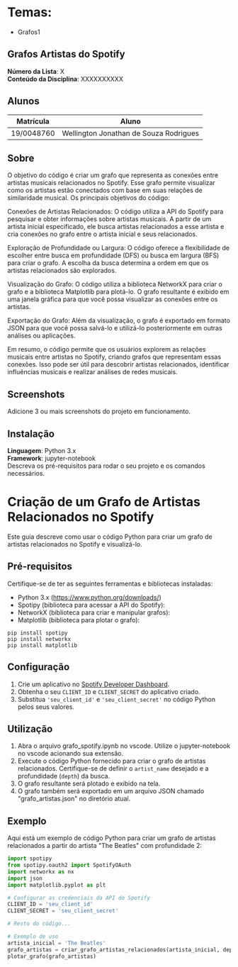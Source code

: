 

# Temas:
 - Grafos1
 


## Grafos Artistas do Spotify

**Número da Lista**: X<br>
**Conteúdo da Disciplina**: XXXXXXXXXX<br>

## Alunos
|Matrícula | Aluno |
| -- | -- |
| 19/0048760  | Wellington Jonathan de Souza Rodrigues |


## Sobre 
O objetivo do código é criar um grafo que representa as conexões entre artistas musicais relacionados no Spotify. Esse grafo permite visualizar como os artistas estão conectados com base em suas relações de similaridade musical. Os principais objetivos do código:

Conexões de Artistas Relacionados: O código utiliza a API do Spotify para pesquisar e obter informações sobre artistas musicais. A partir de um artista inicial especificado, ele busca artistas relacionados a esse artista e cria conexões no grafo entre o artista inicial e seus relacionados.

Exploração de Profundidade ou Largura: O código oferece a flexibilidade de escolher entre busca em profundidade (DFS) ou busca em largura (BFS) para criar o grafo. A escolha da busca determina a ordem em que os artistas relacionados são explorados.

Visualização do Grafo: O código utiliza a biblioteca NetworkX para criar o grafo e a biblioteca Matplotlib para plotá-lo. O grafo resultante é exibido em uma janela gráfica para que você possa visualizar as conexões entre os artistas.

Exportação do Grafo: Além da visualização, o grafo é exportado em formato JSON para que você possa salvá-lo e utilizá-lo posteriormente em outras análises ou aplicações.

Em resumo, o código permite que os usuários explorem as relações musicais entre artistas no Spotify, criando grafos que representam essas conexões. Isso pode ser útil para descobrir artistas relacionados, identificar influências musicais e realizar análises de redes musicais.

## Screenshots
Adicione 3 ou mais screenshots do projeto em funcionamento.

## Instalação 
**Linguagem**: Python 3.x<br>
**Framework**: jupyter-notebook<br>
Descreva os pré-requisitos para rodar o seu projeto e os comandos necessários.


# Criação de um Grafo de Artistas Relacionados no Spotify

Este guia descreve como usar o código Python para criar um grafo de artistas relacionados no Spotify e visualizá-lo.

## Pré-requisitos

Certifique-se de ter as seguintes ferramentas e bibliotecas instaladas:

- Python 3.x (https://www.python.org/downloads/)
- Spotipy (biblioteca para acessar a API do Spotify): 
- NetworkX (biblioteca para criar e manipular grafos): 
- Matplotlib (biblioteca para plotar o grafo): 

```
pip install spotipy
pip install networkx
pip install matplotlib

```
## Configuração

1. Crie um aplicativo no [Spotify Developer Dashboard](https://developer.spotify.com/documentation/web-api/concepts/apps).
2. Obtenha o seu `CLIENT_ID` e `CLIENT_SECRET` do aplicativo criado.
3. Substitua `'seu_client_id'` e `'seu_client_secret'` no código Python pelos seus valores.

## Utilização
1. Abra o arquivo grafo_spotify.ipynb no vscode. Utilize o jupyter-notebook no vscode acionando sua extensão.
2. Execute o código Python fornecido para criar o grafo de artistas relacionados. Certifique-se de definir o `artist_name` desejado e a profundidade (`depth`) da busca.
3. O grafo resultante será plotado e exibido na tela.
4. O grafo também será exportado em um arquivo JSON chamado "grafo_artistas.json" no diretório atual.

## Exemplo

Aqui está um exemplo de código Python para criar um grafo de artistas relacionados a partir do artista "The Beatles" com profundidade 2:

```python
import spotipy
from spotipy.oauth2 import SpotifyOAuth
import networkx as nx
import json
import matplotlib.pyplot as plt

# Configurar as credenciais da API do Spotify
CLIENT_ID = 'seu_client_id'
CLIENT_SECRET = 'seu_client_secret'

# Resto do código...

# Exemplo de uso
artista_inicial = 'The Beatles'
grafo_artistas = criar_grafo_artistas_relacionados(artista_inicial, depth=2)
plotar_grafo(grafo_artistas)






